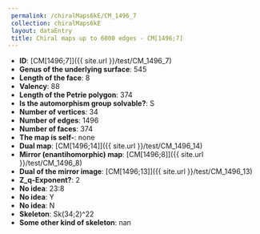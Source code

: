 ```yaml
--- 
 permalink: /chiralMaps6kE/CM_1496_7 
 collection: chiralMaps6kE
 layout: dataEntry
 title: Chiral maps up to 6000 edges - CM[1496;7]
---
```


- **ID**: [CM[1496;7]]({{ site.url }}/test/CM_1496_7)
- **Genus of the underlying surface**: 545
- **Length of the face**: 8
- **Valency**: 88
- **Length of the Petrie polygon**: 374
- **Is the automorphism group solvable?**: S
- **Number of vertices**: 34
- **Number of edges**: 1496
- **Number of faces**: 374
- **The map is self-**: none
- **Dual map**: [CM[1496;14]]({{ site.url }}/test/CM_1496_14)
- **Mirror (enantihomorphic) map**: [CM[1496;8]]({{ site.url }}/test/CM_1496_8)
- **Dual of the mirror image**: [CM[1496;13]]({{ site.url }}/test/CM_1496_13)
- **Z_q-Exponent?**: 2
- **No idea**:  23:8
- **No idea**: Y
- **No idea**: N
- **Skeleton**: Sk(34;2)^22
- **Some other kind of skeleton**: nan
